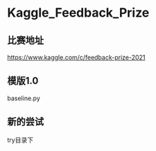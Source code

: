 # Kaggle_Feedback_Prize
## 比赛地址
https://www.kaggle.com/c/feedback-prize-2021
## 模版1.0
baseline.py
## 新的尝试
try目录下


